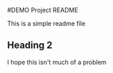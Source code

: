 #DEMO Project README

This is a simple readme file

## Heading 2

I hope this isn't much of a problem